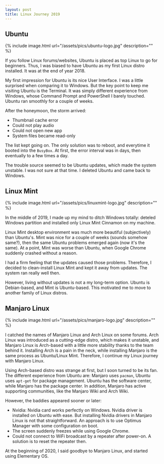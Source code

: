 ```yaml
---
layout: post
title: Linux Journey 2019
---
```


## Ubuntu

{% include image.html url="/assets/pics/ubuntu-logo.jpg" description="" %}

If you follow Linux forums/websites, Ubuntu is placed as top Linux to go for beginners. Thus, I was biased to have Ubuntu as my first Linux distro installed. It was at the end of year 2018.

My first impression for Ubuntu is its nice User Interface. I was a little surprised when comparing it to Windows. But the key point to keep me visiting Ubuntu is the Terminal. It was simply different experience from Windows, whose Command Prompt and PowerShell I barely touched. Ubuntu ran smoothly for a couple of weeks.

After the honeymoon, the storm arrived:

* Thumbnail cache error
* Could not play audio
* Could not open new app
* System files became read-only

The list kept going on. The only solution was to reboot, and everytime it booted into the `BusyBox`. At first, the error interval was in days, then eventually to a few times a day.

The trouble source seemed to be Ubuntu updates, which made the system unstable. I was not sure at that time. I deleted Ubuntu and came back to Windows.

## Linux Mint

{% include image.html url="/assets/pics/linuxmint-logo.jpg" description="" %}

In the middle of 2019, I made up my mind to ditch Windows totally: deteled Windows partition and installed only Linux Mint Cinnamon on my machine.

Linux Mint desktop environment was much more beautiful (subjectively) than Ubuntu's. Mint was nice for a couple of weeks (sounds somehow same?), then the same Ubuntu problems emerged again (now it's the same). At a point, Mint was worse than Ubuntu, when Google Chrome suddenly crashed without a reason.

I had a firm feeling that the updates caused those problems. Therefore, I decided to clean-install Linux Mint and kept it away from updates. The system ran really well then.

However, living without updates is not a my long-term option. Ubuntu is Debian-based, and Mint is Ubuntu-based. This motivated me to move to another family of Linux distros.

## Manjaro Linux

{% include image.html url="/assets/pics/manjaro-logo.jpg" description="" %}

I catched the names of Manjaro Linux and Arch Linux on some forums. Arch Linux was introduced as a cutting-edge distro, which makes it unstable, and Manjaro Linux is Arch-based with a little more stability thanks to the team behind it. Installing Arch is a pain in the neck, while installing Manjaro is the same process as Ubuntu/Linux Mint. Therefore, I continue my Linux journey with Manjaro Linux.

Using Arch-based distro was strange at first, but I soon turned to be its fan. The different experience from Ubuntu are: Manjaro uses `pacman`, Ubuntu uses `apt-get` for package management. Ubuntu has the software center, while Manjaro has the package center. In addition, Manjaro has active supporting communities, like the Manjaro Wiki and Arch Wiki.

However, the baddies appeared sooner or later:

* Nvidia: Nvidia card works perfectly on Windows. Nvidia driver is installed on Ubuntu with ease. But installing Nvidia drivers in Manjaro Linux is not that straightforward. An approach is to use Optimus Manager with some configuration on boot.
* The screen suddenly freezes while using Google Chrome.
* Could not connect to WiFi broadcast by a repeater after power-on. A solution is to reset the repeater then.

At the beginning of 2020, I said goodbye to Manjaro Linux, and started using Elementary OS.
